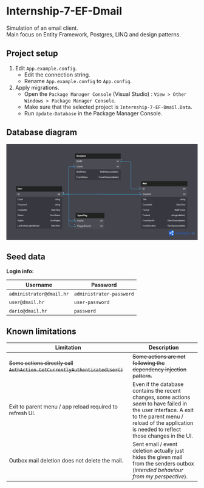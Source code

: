 # Internship-7-EF-Dmail

Simulation of an email client.  
Main focus on Entity Framework, Postgres, LINQ and design patterns.

## Project setup
1. Edit `App.example.config`.
   - Edit the connection string.
   - Rename `App.example.config` to `App.config`.
2. Apply migrations.
   - Open the `Package Manager Console` (Visual Studio) : `View > Other Windows > Package Manager Console`.
   - Make sure that the selected project is `Internship-7-EF-Dmail.Data`.
   - Run `Update-Database` in the Package Manager Console.

## Database diagram
![database diagram](./dbDiagram.png)

## Seed data

**Login info:**

| Username                 | Password                 |
| ------------------------ | ------------------------ |
| `administrator@dmail.hr` | `administrator-password` |
| `user@dmail.hr`          | `user-password`          |
| `dario@dmail.hr`         | `password`               |

## Known limitations

| Limitation                                                                  | Description                                                                                                                                                                                                     |
| --------------------------------------------------------------------------- | --------------------------------------------------------------------------------------------------------------------------------------------------------------------------------------------------------------- |
| ~~Some actions directly call `AuthAction.GetCurrentlyAuthenticatedUser()`~~ | ~~Some actions are not following the dependency injection pattern.~~                                                                                                                                            |
| Exit to parent menu / app reload required to refresh UI.                    | Even if the database contains the recent changes, some actions *seem* to have failed in the user interface. A exit to the parent menu / reload of the application is needed to reflect those changes in the UI. |
| Outbox mail deletion does not delete the mail.                              | Sent email / event deletion actually just hides the given mail from the senders outbox (*intended behaviour from my perspective*).                                                                              |
